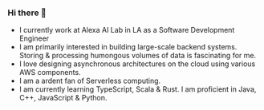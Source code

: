 ### Hi there 👋
- I currently work at Alexa AI Lab in LA as a Software Development Engineer
- I am primarily interested in building large-scale backend systems. Storing & processing humongous volumes of data is fascinating for me. 
- I love designing asynchronous architectures on the cloud using various AWS components.
- I am a ardent fan of Serverless computing.
- I am currently learning TypeScript, Scala & Rust. I am proficient in Java, C++, JavaScript & Python.

<!--
**prashantyadla/prashantyadla** is a ✨ _special_ ✨ repository because its `README.md` (this file) appears on your GitHub profile.

Here are some ideas to get you started:

- 🔭 I’m currently working on ...
- 🌱 I’m currently learning ...
- 👯 I’m looking to collaborate on ...
- 🤔 I’m looking for help with ...
- 💬 Ask me about ...
- 📫 How to reach me: ...
- 😄 Pronouns: ...
- ⚡ Fun fact: ...
-->
